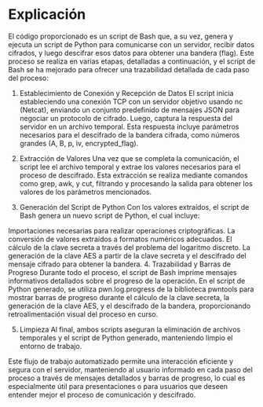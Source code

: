 # Explicación

El código proporcionado es un script de Bash que, a su vez, genera y ejecuta un script de Python para comunicarse con un servidor, recibir datos cifrados, y luego descifrar esos datos para obtener una bandera (flag). Este proceso se realiza en varias etapas, detalladas a continuación, y el script de Bash se ha mejorado para ofrecer una trazabilidad detallada de cada paso del proceso:

1. Establecimiento de Conexión y Recepción de Datos
El script inicia estableciendo una conexión TCP con un servidor objetivo usando nc (Netcat), enviando un conjunto predefinido de mensajes JSON para negociar un protocolo de cifrado. Luego, captura la respuesta del servidor en un archivo temporal. Esta respuesta incluye parámetros necesarios para el descifrado de la bandera cifrada, como números grandes (A, B, p, iv, encrypted_flag).

2. Extracción de Valores
Una vez que se completa la comunicación, el script lee el archivo temporal y extrae los valores necesarios para el proceso de descifrado. Esta extracción se realiza mediante comandos como grep, awk, y cut, filtrando y procesando la salida para obtener los valores de los parámetros mencionados.

3. Generación del Script de Python
Con los valores extraídos, el script de Bash genera un nuevo script de Python, el cual incluye:

Importaciones necesarias para realizar operaciones criptográficas.
La conversión de valores extraídos a formatos numéricos adecuados.
El cálculo de la clave secreta a través del problema del logaritmo discreto.
La generación de la clave AES a partir de la clave secreta y el descifrado del mensaje cifrado para obtener la bandera.
4. Trazabilidad y Barras de Progreso
Durante todo el proceso, el script de Bash imprime mensajes informativos detallados sobre el progreso de la operación. En el script de Python generado, se utiliza pwn.log.progress de la biblioteca pwntools para mostrar barras de progreso durante el cálculo de la clave secreta, la generación de la clave AES, y el descifrado de la bandera, proporcionando retroalimentación visual del proceso en curso.

5. Limpieza
Al final, ambos scripts aseguran la eliminación de archivos temporales y el script de Python generado, manteniendo limpio el entorno de trabajo.

Este flujo de trabajo automatizado permite una interacción eficiente y segura con el servidor, manteniendo al usuario informado en cada paso del proceso a través de mensajes detallados y barras de progreso, lo cual es especialmente útil para presentaciones o para usuarios que deseen entender mejor el proceso de comunicación y descifrado.
